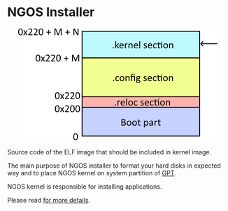 NGOS Installer
==============

<p align="center">
    <img src="https://github.com/Gris87/ngos/blob/master/src/os/installer/Image%20structure.png?raw=true" alt="Image structure"/>
</p>

Source code of the ELF image that should be included in kernel image.

The main purpose of NGOS installer to format your hard disks in expected way and to place NGOS kernel on system partition of [GPT](https://en.wikipedia.org/wiki/GUID_Partition_Table).

NGOS kernel is responsible for installing applications.

Please read [for more details](../../../docs/0.%20Intro/6.%20Source%20code/1.%20NGOS/4.%20Installer%20part/README.md).
